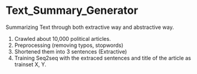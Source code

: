 # Text_Summary_Generator
Summarizing Text through both extractive way and abstractive way.

1. Crawled about 10,000 political articles.
2. Preprocessing (removing typos, stopwords)
3. Shortened them into 3 sentences (Extractive)
4. Training Seq2seq with the extraced sentences and title of the article as trainset X, Y.
